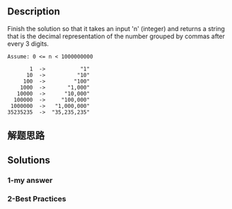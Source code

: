 ## Description
Finish the solution so that it takes an input 'n' (integer) and returns a string that is the decimal representation of the number grouped by commas after every 3 digits.

    Assume: 0 <= n < 1000000000

           1  ->           "1"
          10  ->          "10"
         100  ->         "100"
        1000  ->       "1,000"
       10000  ->      "10,000"
      100000  ->     "100,000"
     1000000  ->   "1,000,000"
    35235235  ->  "35,235,235"

## 解题思路


## Solutions
### 1-my answer

### 2-Best Practices
